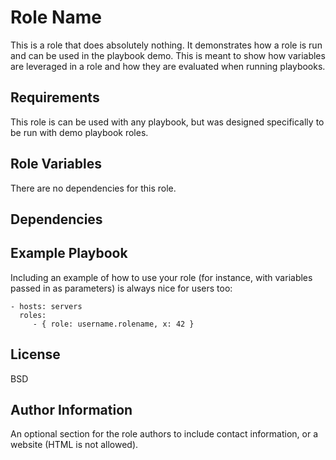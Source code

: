 Role Name
=========

This is a role that does absolutely nothing. It demonstrates how a role is run and can be used in the playbook demo. This is meant to show how variables are leveraged in a role and how they are evaluated when running playbooks.

Requirements
------------

This role is can be used with any playbook, but was designed specifically to be run with demo playbook roles.

Role Variables
--------------

There are no dependencies for this role.

Dependencies
------------


Example Playbook
----------------

Including an example of how to use your role (for instance, with variables passed in as parameters) is always nice for users too:

    - hosts: servers
      roles:
         - { role: username.rolename, x: 42 }

License
-------

BSD

Author Information
------------------

An optional section for the role authors to include contact information, or a website (HTML is not allowed).
